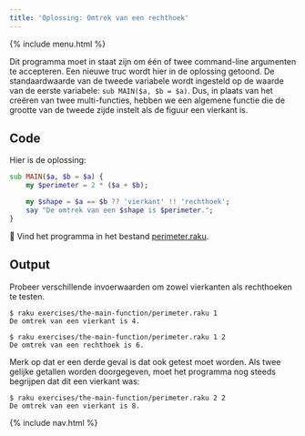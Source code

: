```yaml
---
title: 'Oplossing: Omtrek van een rechthoek'
---
```


{% include menu.html %}

Dit programma moet in staat zijn om één of twee command-line argumenten te accepteren. Een nieuwe truc wordt hier in de oplossing getoond. De standaardwaarde van de tweede variabele wordt ingesteld op de waarde van de eerste variabele: `sub MAIN($a, $b = $a)`. Dus, in plaats van het creëren van twee multi-functies, hebben we een algemene functie die de grootte van de tweede zijde instelt als de figuur een vierkant is.

## Code

Hier is de oplossing:

```raku
sub MAIN($a, $b = $a) {
    my $perimeter = 2 * ($a + $b);

    my $shape = $a == $b ?? 'vierkant' !! 'rechthoek';
    say "De omtrek van een $shape is $perimeter.";
}
```

🦋 Vind het programma in het bestand [perimeter.raku](https://github.com/ash/raku-course/blob/master/exercises/the-main-function/perimeter.raku).

## Output

Probeer verschillende invoerwaarden om zowel vierkanten als rechthoeken te testen.

```console
$ raku exercises/the-main-function/perimeter.raku 1    
De omtrek van een vierkant is 4.

$ raku exercises/the-main-function/perimeter.raku 1 2
De omtrek van een rechthoek is 6.
```

Merk op dat er een derde geval is dat ook getest moet worden. Als twee gelijke getallen worden doorgegeven, moet het programma nog steeds begrijpen dat dit een vierkant was:

```console
$ raku exercises/the-main-function/perimeter.raku 2 2
De omtrek van een vierkant is 8.
```

{% include nav.html %}